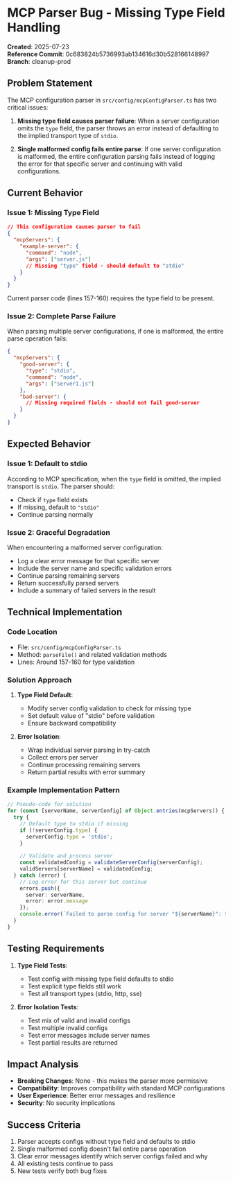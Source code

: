 # MCP Parser Bug - Missing Type Field Handling

**Created**: 2025-07-23  
**Reference Commit**: 0c683824b5736993ab134616d30b528166148997  
**Branch**: cleanup-prod

## Problem Statement

The MCP configuration parser in `src/config/mcpConfigParser.ts` has two critical issues:

1. **Missing type field causes parser failure**: When a server configuration omits the `type` field, the parser throws an error instead of defaulting to the implied transport type of `stdio`.

2. **Single malformed config fails entire parse**: If one server configuration is malformed, the entire configuration parsing fails instead of logging the error for that specific server and continuing with valid configurations.

## Current Behavior

### Issue 1: Missing Type Field
```json
// This configuration causes parser to fail
{
  "mcpServers": {
    "example-server": {
      "command": "node",
      "args": ["server.js"]
      // Missing "type" field - should default to "stdio"
    }
  }
}
```

Current parser code (lines 157-160) requires the type field to be present.

### Issue 2: Complete Parse Failure
When parsing multiple server configurations, if one is malformed, the entire parse operation fails:
```json
{
  "mcpServers": {
    "good-server": {
      "type": "stdio",
      "command": "node",
      "args": ["server1.js"]
    },
    "bad-server": {
      // Missing required fields - should not fail good-server
    }
  }
}
```

## Expected Behavior

### Issue 1: Default to stdio
According to MCP specification, when the `type` field is omitted, the implied transport is `stdio`. The parser should:
- Check if `type` field exists
- If missing, default to `"stdio"`
- Continue parsing normally

### Issue 2: Graceful Degradation
When encountering a malformed server configuration:
- Log a clear error message for that specific server
- Include the server name and specific validation errors
- Continue parsing remaining servers
- Return successfully parsed servers
- Include a summary of failed servers in the result

## Technical Implementation

### Code Location
- File: `src/config/mcpConfigParser.ts`
- Method: `parseFile()` and related validation methods
- Lines: Around 157-160 for type validation

### Solution Approach

1. **Type Field Default**:
   - Modify server config validation to check for missing type
   - Set default value of "stdio" before validation
   - Ensure backward compatibility

2. **Error Isolation**:
   - Wrap individual server parsing in try-catch
   - Collect errors per server
   - Continue processing remaining servers
   - Return partial results with error summary

### Example Implementation Pattern
```typescript
// Pseudo-code for solution
for (const [serverName, serverConfig] of Object.entries(mcpServers)) {
  try {
    // Default type to stdio if missing
    if (!serverConfig.type) {
      serverConfig.type = 'stdio';
    }
    
    // Validate and process server
    const validatedConfig = validateServerConfig(serverConfig);
    validServers[serverName] = validatedConfig;
  } catch (error) {
    // Log error for this server but continue
    errors.push({
      server: serverName,
      error: error.message
    });
    console.error(`Failed to parse config for server "${serverName}": ${error.message}`);
  }
}
```

## Testing Requirements

1. **Type Field Tests**:
   - Test config with missing type field defaults to stdio
   - Test explicit type fields still work
   - Test all transport types (stdio, http, sse)

2. **Error Isolation Tests**:
   - Test mix of valid and invalid configs
   - Test multiple invalid configs
   - Test error messages include server names
   - Test partial results are returned

## Impact Analysis

- **Breaking Changes**: None - this makes the parser more permissive
- **Compatibility**: Improves compatibility with standard MCP configurations
- **User Experience**: Better error messages and resilience
- **Security**: No security implications

## Success Criteria

1. Parser accepts configs without type field and defaults to stdio
2. Single malformed config doesn't fail entire parse operation
3. Clear error messages identify which server configs failed and why
4. All existing tests continue to pass
5. New tests verify both bug fixes